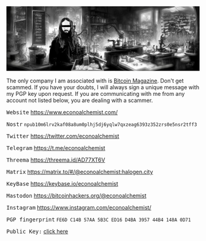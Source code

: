<img src="Assets/banner.jpg">

The only company I am associated with is [Bitcoin Magazine](https://bitcoinmagazine.com/). Don't get scammed. If you have your doubts, I will always sign a unique message with my PGP key upon request. If you are communicating with me from any account not listed below, you are dealing with a scammer.

<kbd>Website</kbd> https://www.econoalchemist.com/

<kbd>Nostr</kbd> `npub10m6lrv2kaf08a8um0plhj5dj6yqlw7qxzeag6393z352zrs0e5nsr2tff3`

<kbd>Twitter</kbd> https://twitter.com/econoalchemist

<kbd>Telegram</kbd> https://t.me/econoalchemist

<kbd>Threema</kbd> https://threema.id/AD77XT6V

<kbd>Matrix</kbd> https://matrix.to/#/@econoalchemist:halogen.city

<kbd>KeyBase</kbd> https://keybase.io/econoalchemist

<kbd>Mastodon</kbd> https://bitcoinhackers.org/@econoalchemist

<kbd>Instagram</kbd> https://www.instagram.com/econoalchemist/

<kbd>PGP fingerprint</kbd> `FE6D C14B 57AA 5B3C ED16 D4BA 3957 44B4 148A 0D71`

<kbd>Public Key:</kbd> [click here](Assets/PGP.txt) 
